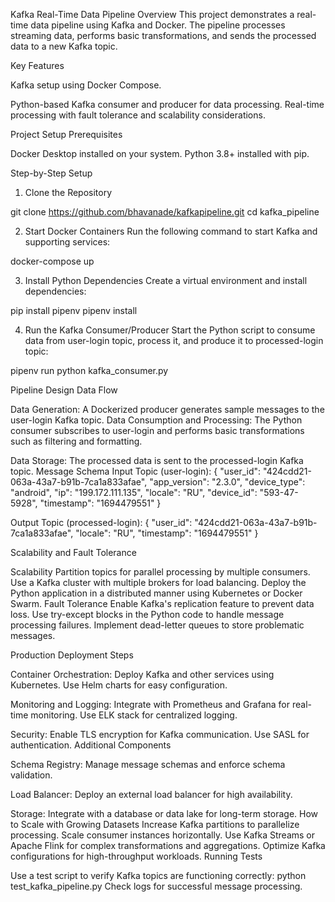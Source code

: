 Kafka Real-Time Data Pipeline
Overview
This project demonstrates a real-time data pipeline using Kafka and Docker. The pipeline processes streaming data, performs basic transformations, and sends the processed data to a new Kafka topic.

Key Features

Kafka setup using Docker Compose.

Python-based Kafka consumer and producer for data processing.
Real-time processing with fault tolerance and scalability considerations.

Project Setup
Prerequisites

Docker Desktop installed on your system.
Python 3.8+ installed with pip.

Step-by-Step Setup

1. Clone the Repository

git clone https://github.com/bhavanade/kafkapipeline.git
cd kafka_pipeline

2. Start Docker Containers
Run the following command to start Kafka and supporting services:

docker-compose up

3. Install Python Dependencies
Create a virtual environment and install dependencies:

pip install pipenv
pipenv install

4. Run the Kafka Consumer/Producer
Start the Python script to consume data from user-login topic, process it, and produce it to processed-login topic:

pipenv run python kafka_consumer.py


Pipeline Design
Data Flow

Data Generation:
A Dockerized producer generates sample messages to the user-login Kafka topic.
Data Consumption and Processing:
The Python consumer subscribes to user-login and performs basic transformations such as filtering and formatting.

Data Storage:
The processed data is sent to the processed-login Kafka topic.
Message Schema
Input Topic (user-login):
{
  "user_id": "424cdd21-063a-43a7-b91b-7ca1a833afae",
  "app_version": "2.3.0",
  "device_type": "android",
  "ip": "199.172.111.135",
  "locale": "RU",
  "device_id": "593-47-5928",
  "timestamp": "1694479551"
}

Output Topic (processed-login):
{
  "user_id": "424cdd21-063a-43a7-b91b-7ca1a833afae",
  "locale": "RU",
  "timestamp": "1694479551"
}

Scalability and Fault Tolerance

Scalability
Partition topics for parallel processing by multiple consumers.
Use a Kafka cluster with multiple brokers for load balancing.
Deploy the Python application in a distributed manner using Kubernetes or Docker Swarm.
Fault Tolerance
Enable Kafka's replication feature to prevent data loss.
Use try-except blocks in the Python code to handle message processing failures.
Implement dead-letter queues to store problematic messages.

Production Deployment Steps

Container Orchestration:
Deploy Kafka and other services using Kubernetes.
Use Helm charts for easy configuration.

Monitoring and Logging:
Integrate with Prometheus and Grafana for real-time monitoring.
Use ELK stack for centralized logging.

Security:
Enable TLS encryption for Kafka communication.
Use SASL for authentication.
Additional Components

Schema Registry:
Manage message schemas and enforce schema validation.

Load Balancer:
Deploy an external load balancer for high availability.

Storage:
Integrate with a database or data lake for long-term storage.
How to Scale with Growing Datasets
Increase Kafka partitions to parallelize processing.
Scale consumer instances horizontally.
Use Kafka Streams or Apache Flink for complex transformations and aggregations.
Optimize Kafka configurations for high-throughput workloads.
Running Tests

Use a test script to verify Kafka topics are functioning correctly:
python test_kafka_pipeline.py
Check logs for successful message processing.

